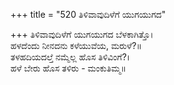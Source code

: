+++
title = "520 ತಿಳಿವಾವುದಿಳೆಗೆ ಯುಗಯುಗದ"

+++
ತಿಳಿವಾವುದಿಳೆಗೆ ಯುಗಯುಗದ ಬೆಳಕಾಗಿತ್ತೊ।  
ಹಳದೆಂದು ನೀನದನು ಕಳೆಯುವೆಯ, ಮರುಳೆ?॥  
ತಳಹದಿಯದಲ್ತೆ ನಮ್ಮೆಲ್ಲ ಹೊಸ ತಿಳಿವಿಂಗೆ?।  
ಹಳೆ ಬೇರು ಹೊಸ ತಳಿರು - ಮಂಕುತಿಮ್ಮ॥  
